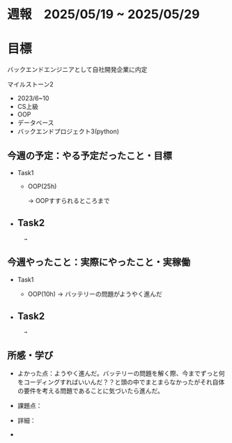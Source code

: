 
# 週報　2025/05/19 ~ 2025/05/29

# 目標
バックエンドエンジニアとして自社開発企業に内定

マイルストーン2　
   - 2023/6~10
   - CS上級
   - OOP
   - データベース
   - バックエンドプロジェクト3(python)



## 今週の予定：やる予定だったこと・目標
- Task1
    - OOP(25h)
        
        → OOPすすられるところまで

- Task2
    -  
        
        → 



## 今週やったこと：実際にやったこと・実稼働
- Task1
    - OOP(10h)
        → バッテリーの問題がようやく進んだ
    
- Task2
    -  

        → 

    
## 所感・学び
- よかった点：ようやく進んだ。バッテリーの問題を解く際、今までずっと何をコーディングすればいいんだ？？と頭の中でまとまらなかったがそれ自体の要件を考える問題であることに気づいたら進んだ。
- 課題点：
- 詳細：

-   

  
 











